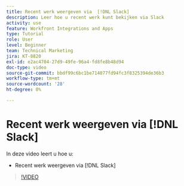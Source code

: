 ```yaml
---
title: Recent werk weergeven via  [!DNL Slack]
description: Leer hoe u recent werk kunt bekijken via Slack
activity: use
feature: Workfront Integrations and Apps
type: Tutorial
role: User
level: Beginner
team: Technical Marketing
jira: KT-8820
exl-id: e2ac4704-27d9-49fe-96a4-fd8fe8b48d94
doc-type: video
source-git-commit: bbdf99c6bc1be714077fd94fc3f8325394de36b3
workflow-type: tm+mt
source-wordcount: '28'
ht-degree: 0%

---
```


# Recent werk weergeven via [!DNL Slack]

In deze video leert u hoe u:

* Recent werk weergeven via [!DNL Slack]

>[!VIDEO](https://video.tv.adobe.com/v/3435932/?quality=12&learn=on&enablevpops=1&captions=dut)
